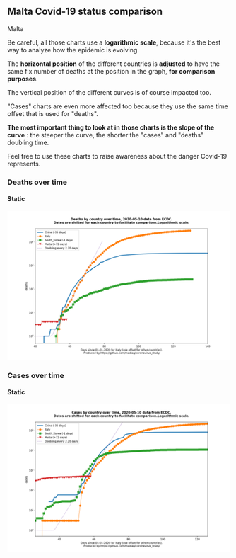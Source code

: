 ## Malta Covid-19 status comparison 

Malta



Be careful, all those charts use a **logarithmic scale**, because it's the best way to analyze how the epidemic is evolving.
 
The **horizontal position** of the different countries is **adjusted** to have the same fix number of deaths at the position in the graph, **for comparison purposes**.

The vertical position of the different curves is of course impacted too.

"Cases" charts are even more affected too because they use the same time offset that is used for "deaths".

**The most important thing to look at in those charts is the slope of the curve** : the steeper the curve, the shorter the "cases" and "deaths" doubling time.

Feel free to use these charts to raise awareness about the danger Covid-19 represents. 


 
### Deaths over time
 
#### Static
![Malta covid-19 deaths static chart](https://raw.githubusercontent.com/madlag/coronavirus_study/master/notebooks/graphs/2020-05-10/countries/Malta/2020-05-10_Malta_deaths.png "Malta covid-19 deaths static chart")   

 
### Cases over time
 
#### Static
![Malta covid-19 cases static chart](https://raw.githubusercontent.com/madlag/coronavirus_study/master/notebooks/graphs/2020-05-10/countries/Malta/2020-05-10_Malta_cases.png "Malta covid-19 cases static chart")   

